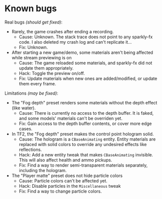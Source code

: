 # Known bugs

Real bugs *(should get fixed)*:
- Rarely, the game crashes after ending a recording.
    - Cause: Unknown. The stack trace does not point to any sparkly-fx code. I also deleted my crash log and can't replicate it...
    - Fix: Unknown.
- After starting a new game/demo, some materials aren't being affected while stream previewing is on
    - Cause: The game reloaded some materials, and sparkly-fx did not update them appropriately.
    - Hack: Toggle the preview on/off.
    - Fix: Update materials when new ones are added/modified, or update them every frame.

Limitations *(may be fixed)*:
- The "Fog depth" preset renders some materials without the depth effect (like water).
    - Cause: There is currently no access to the depth buffer. It is faked, and some models' materials can't be overriden yet.
    - Fix: Gain access to the depth buffer contents, or cover more edge cases.
- In TF2, the "Fog depth" preset makes the control point hologram solid.
    - Cause: The hologram is a `CBaseAnimating` entity. Entity materials are replaced with solid colors to override any undesired effects like reflections.
    - Hack: Add a new entity tweak that makes `CBaseAnimating` invisible. This will also affect health and ammo pickups.
    - Fix: Find a way to render semi-transparent materials separately, including the hologram.
- The "Player matte" preset does not hide particle colors
    - Cause: Particle colors can't be affected yet.
    - Hack: Disable particles in the `Miscellaneous` tweak
    - Fix: Find a way to change particle colors.